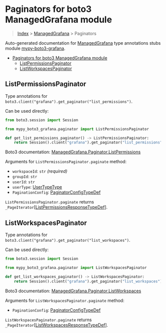 <a id="paginators-for-boto3-managedgrafana-module"></a>

# Paginators for boto3 ManagedGrafana module

> [Index](../README.md) > [ManagedGrafana](./README.md) > Paginators

Auto-generated documentation for
[ManagedGrafana](https://boto3.amazonaws.com/v1/documentation/api/latest/reference/services/grafana.html#ManagedGrafana)
type annotations stubs module
[mypy-boto3-grafana](https://pypi.org/project/mypy-boto3-grafana/).

- [Paginators for boto3 ManagedGrafana module](#paginators-for-boto3-managedgrafana-module)
  - [ListPermissionsPaginator](#listpermissionspaginator)
  - [ListWorkspacesPaginator](#listworkspacespaginator)

<a id="listpermissionspaginator"></a>

## ListPermissionsPaginator

Type annotations for
`boto3.client("grafana").get_paginator("list_permissions")`.

Can be used directly:

```python
from boto3.session import Session

from mypy_boto3_grafana.paginator import ListPermissionsPaginator

def get_list_permissions_paginator() -> ListPermissionsPaginator:
    return Session().client("grafana").get_paginator("list_permissions")
```

Boto3 documentation:
[ManagedGrafana.Paginator.ListPermissions](https://boto3.amazonaws.com/v1/documentation/api/latest/reference/services/grafana.html#ManagedGrafana.Paginator.ListPermissions)

Arguments for `ListPermissionsPaginator.paginate` method:

- `workspaceId`: `str` *(required)*
- `groupId`: `str`
- `userId`: `str`
- `userType`: [UserTypeType](./literals.md#usertypetype)
- `PaginationConfig`:
  [PaginatorConfigTypeDef](./type_defs.md#paginatorconfigtypedef)

`ListPermissionsPaginator.paginate` returns
`_PageIterator`\[[ListPermissionsResponseTypeDef](./type_defs.md#listpermissionsresponsetypedef)\].

<a id="listworkspacespaginator"></a>

## ListWorkspacesPaginator

Type annotations for
`boto3.client("grafana").get_paginator("list_workspaces")`.

Can be used directly:

```python
from boto3.session import Session

from mypy_boto3_grafana.paginator import ListWorkspacesPaginator

def get_list_workspaces_paginator() -> ListWorkspacesPaginator:
    return Session().client("grafana").get_paginator("list_workspaces")
```

Boto3 documentation:
[ManagedGrafana.Paginator.ListWorkspaces](https://boto3.amazonaws.com/v1/documentation/api/latest/reference/services/grafana.html#ManagedGrafana.Paginator.ListWorkspaces)

Arguments for `ListWorkspacesPaginator.paginate` method:

- `PaginationConfig`:
  [PaginatorConfigTypeDef](./type_defs.md#paginatorconfigtypedef)

`ListWorkspacesPaginator.paginate` returns
`_PageIterator`\[[ListWorkspacesResponseTypeDef](./type_defs.md#listworkspacesresponsetypedef)\].
